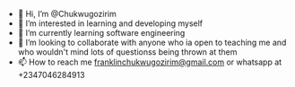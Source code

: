 - 👋 Hi, I’m @Chukwugozirim
- 👀 I’m interested in learning and developing myself
- 🌱 I’m currently learning software engineering 
- 💞️ I’m looking to collaborate with anyone who ia open to teaching me and who wouldn't mind lots of questionss being thrown at them
- 📫 How to reach me franklinchukwugozirim@gmail.com or whatsapp at +2347046284913

<!---
Chukwugozirim/Chukwugozirim is a ✨ special ✨ repository because its `README.md` (this file) appears on your GitHub profile.
You can click the Preview link to take a look at your changes.
--->
